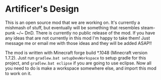 Artificer's Design
==================
This is an open source mod that we are working on. It's currently a mishmash of stuff, but eventually will be something that resembles steam-punk ~/~ DnD. There is currently no public release of the mod. If you have any ideas that are not currently in this mod I'm happy to take them! Just message me or email me with those ideas and they will be added ASAP!!	

The mod is written with Minecraft forge build *.1048 (Minecraft version 1.7.2). Just run `gradlew.bat setupDevWorkspace` to setup gradle for this project, and `gradlew.bat eclipse` if you are going to use eclipse. Now all you need to do is make a workspace somewhere else, and import this mod to work on it.